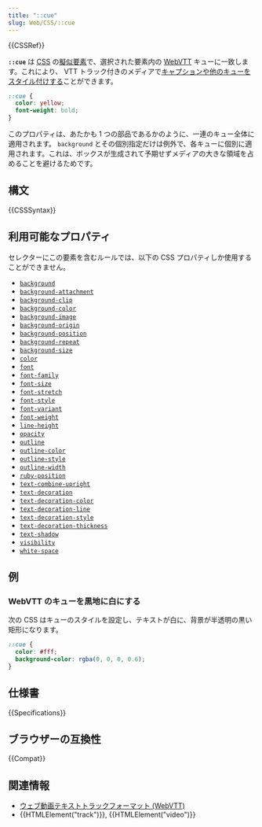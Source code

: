 ```yaml
---
title: "::cue"
slug: Web/CSS/::cue
---
```

{{CSSRef}}

**`::cue`** は [CSS](/ja/docs/Web/CSS) の[擬似要素](/ja/docs/Web/CSS/Pseudo-elements)で、選択された要素内の [WebVTT](/ja/docs/Web/API/WebVTT_API) キューに一致します。これにより、 VTT トラック付きのメディアで[キャプションや他のキューをスタイル付けする](/ja/docs/Web/API/WebVTT_API#styling_webtt_cues)ことができます。

```css
::cue {
  color: yellow;
  font-weight: bold;
}
```

このプロパティは、あたかも 1 つの部品であるかのように、一連のキュー全体に適用されます。 `background` とその個別指定だけは例外で、各キューに個別に適用されます。これは、ボックスが生成されて予期せずメディアの大きな領域を占めることを避けるためです。

## 構文

{{CSSSyntax}}

## 利用可能なプロパティ

セレクターにこの要素を含むルールでは、以下の CSS プロパティしか使用することができません。

- [`background`](/ja/docs/Web/CSS/background)
- [`background-attachment`](/ja/docs/Web/CSS/background-attachment)
- [`background-clip`](/ja/docs/Web/CSS/background-clip)
- [`background-color`](/ja/docs/Web/CSS/background-color)
- [`background-image`](/ja/docs/Web/CSS/background-image)
- [`background-origin`](/ja/docs/Web/CSS/background-origin)
- [`background-position`](/ja/docs/Web/CSS/background-position)
- [`background-repeat`](/ja/docs/Web/CSS/background-repeat)
- [`background-size`](/ja/docs/Web/CSS/background-size)
- [`color`](/ja/docs/Web/CSS/color)
- [`font`](/ja/docs/Web/CSS/font)
- [`font-family`](/ja/docs/Web/CSS/font-family)
- [`font-size`](/ja/docs/Web/CSS/font-size)
- [`font-stretch`](/ja/docs/Web/CSS/font-stretch)
- [`font-style`](/ja/docs/Web/CSS/font-style)
- [`font-variant`](/ja/docs/Web/CSS/font-variant)
- [`font-weight`](/ja/docs/Web/CSS/font-weight)
- [`line-height`](/ja/docs/Web/CSS/line-height)
- [`opacity`](/ja/docs/Web/CSS/opacity)
- [`outline`](/ja/docs/Web/CSS/outline)
- [`outline-color`](/ja/docs/Web/CSS/outline-color)
- [`outline-style`](/ja/docs/Web/CSS/outline-style)
- [`outline-width`](/ja/docs/Web/CSS/outline-width)
- [`ruby-position`](/ja/docs/Web/CSS/ruby-position)
- [`text-combine-upright`](/ja/docs/Web/CSS/text-combine-upright)
- [`text-decoration`](/ja/docs/Web/CSS/text-decoration)
- [`text-decoration-color`](/ja/docs/Web/CSS/text-decoration-color)
- [`text-decoration-line`](/ja/docs/Web/CSS/text-decoration-line)
- [`text-decoration-style`](/ja/docs/Web/CSS/text-decoration-style)
- [`text-decoration-thickness`](/ja/docs/Web/CSS/text-decoration-thickness)
- [`text-shadow`](/ja/docs/Web/CSS/text-shadow)
- [`visibility`](/ja/docs/Web/CSS/visibility)
- [`white-space`](/ja/docs/Web/CSS/white-space)

## 例

### WebVTT のキューを黒地に白にする

次の CSS はキューのスタイルを設定し、テキストが白に、背景が半透明の黒い矩形になります。

```css
::cue {
  color: #fff;
  background-color: rgba(0, 0, 0, 0.6);
}
```

## 仕様書

{{Specifications}}

## ブラウザーの互換性

{{Compat}}

## 関連情報

- [ウェブ動画テキストトラックフォーマット (WebVTT)](/ja/docs/Web/API/WebVTT_API)
- {{HTMLElement("track")}}, {{HTMLElement("video")}}
